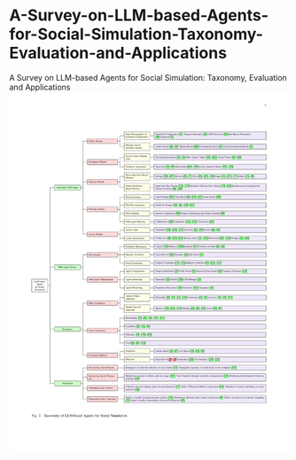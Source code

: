 # A-Survey-on-LLM-based-Agents-for-Social-Simulation-Taxonomy-Evaluation-and-Applications
A Survey on LLM-based Agents for Social Simulation: Taxonomy, Evaluation and Applications
![Preview of Taxonomy](./taxonomy.jpg)
